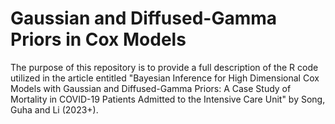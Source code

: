 
# Gaussian and Diffused-Gamma Priors in Cox Models

The purpose of this repository is to provide a full description of the R code utilized in the article entitled "Bayesian Inference for High Dimensional Cox Models with Gaussian and Diffused-Gamma Priors: A Case Study of Mortality in COVID-19 Patients Admitted to the Intensive Care Unit" by Song, Guha and Li (2023+).
